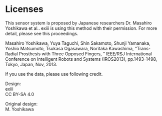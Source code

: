 # Licenses
This sensor system is proposed by Japanese researchers Dr. Masahiro Yoshikawa et al.. exiii is using this method with their permission. For more detail, please see this proceedings.

Masahiro Yoshikawa, Yuya Taguchi, Shin Sakamoto, Shunji Yamanaka, Yoshio Matsumoto, Tsukasa Ogasawara, Noritaka Kawashima, “Trans-Radial Prosthesis with Three Opposed Fingers, ” IEEE/RSJ International Conference on Intelligent Robots and Systems (IROS2013), pp.1493-1498, Tokyo, Japan, Nov, 2013.

If you use the data, please use following credit.

Design:  
exiii  
CC BY-SA 4.0

Original design:  
M. Yoshikawa
